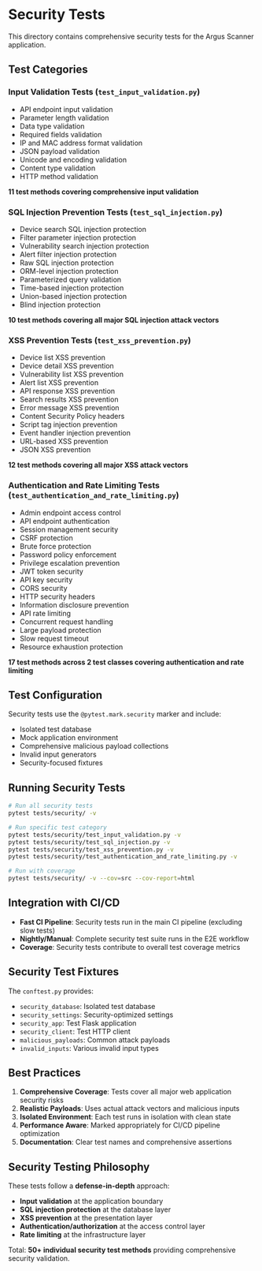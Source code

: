 # Security Tests

This directory contains comprehensive security tests for the Argus Scanner application.

## Test Categories

### Input Validation Tests (`test_input_validation.py`)
- API endpoint input validation
- Parameter length validation 
- Data type validation
- Required fields validation
- IP and MAC address format validation
- JSON payload validation
- Unicode and encoding validation
- Content type validation
- HTTP method validation

**11 test methods covering comprehensive input validation**

### SQL Injection Prevention Tests (`test_sql_injection.py`)
- Device search SQL injection protection
- Filter parameter injection protection
- Vulnerability search injection protection
- Alert filter injection protection
- Raw SQL injection protection
- ORM-level injection protection
- Parameterized query validation
- Time-based injection protection
- Union-based injection protection
- Blind injection protection

**10 test methods covering all major SQL injection attack vectors**

### XSS Prevention Tests (`test_xss_prevention.py`)
- Device list XSS prevention
- Device detail XSS prevention
- Vulnerability list XSS prevention
- Alert list XSS prevention
- API response XSS prevention
- Search results XSS prevention
- Error message XSS prevention
- Content Security Policy headers
- Script tag injection prevention
- Event handler injection prevention
- URL-based XSS prevention
- JSON XSS prevention

**12 test methods covering all major XSS attack vectors**

### Authentication and Rate Limiting Tests (`test_authentication_and_rate_limiting.py`)
- Admin endpoint access control
- API endpoint authentication
- Session management security
- CSRF protection
- Brute force protection
- Password policy enforcement
- Privilege escalation prevention
- JWT token security
- API key security
- CORS security
- HTTP security headers
- Information disclosure prevention
- API rate limiting
- Concurrent request handling
- Large payload protection
- Slow request timeout
- Resource exhaustion protection

**17 test methods across 2 test classes covering authentication and rate limiting**

## Test Configuration

Security tests use the `@pytest.mark.security` marker and include:

- Isolated test database
- Mock application environment
- Comprehensive malicious payload collections
- Invalid input generators
- Security-focused fixtures

## Running Security Tests

```bash
# Run all security tests
pytest tests/security/ -v

# Run specific test category
pytest tests/security/test_input_validation.py -v
pytest tests/security/test_sql_injection.py -v
pytest tests/security/test_xss_prevention.py -v
pytest tests/security/test_authentication_and_rate_limiting.py -v

# Run with coverage
pytest tests/security/ -v --cov=src --cov-report=html
```

## Integration with CI/CD

- **Fast CI Pipeline**: Security tests run in the main CI pipeline (excluding slow tests)
- **Nightly/Manual**: Complete security test suite runs in the E2E workflow
- **Coverage**: Security tests contribute to overall test coverage metrics

## Security Test Fixtures

The `conftest.py` provides:
- `security_database`: Isolated test database
- `security_settings`: Security-optimized settings
- `security_app`: Test Flask application
- `security_client`: Test HTTP client
- `malicious_payloads`: Common attack payloads
- `invalid_inputs`: Various invalid input types

## Best Practices

1. **Comprehensive Coverage**: Tests cover all major web application security risks
2. **Realistic Payloads**: Uses actual attack vectors and malicious inputs
3. **Isolated Environment**: Each test runs in isolation with clean state
4. **Performance Aware**: Marked appropriately for CI/CD pipeline optimization
5. **Documentation**: Clear test names and comprehensive assertions

## Security Testing Philosophy

These tests follow a **defense-in-depth** approach:
- **Input validation** at the application boundary
- **SQL injection protection** at the database layer
- **XSS prevention** at the presentation layer
- **Authentication/authorization** at the access control layer
- **Rate limiting** at the infrastructure layer

Total: **50+ individual security test methods** providing comprehensive security validation.